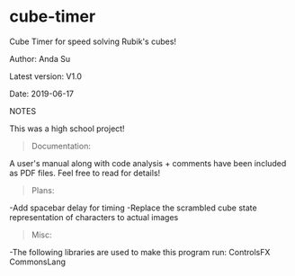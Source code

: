 # cube-timer
Cube Timer for speed solving Rubik's cubes!

Author: Anda Su

Latest version: V1.0 

Date: 2019-06-17

NOTES

This was a high school project!

>Documentation:

A user's manual along with code analysis + comments have been included as PDF files. Feel free to read for details!

>Plans:

  -Add spacebar delay for timing
	-Replace the scrambled cube state representation of characters to actual images 

>Misc:

-The following libraries are used to make this program run: 
		ControlsFX	CommonsLang
